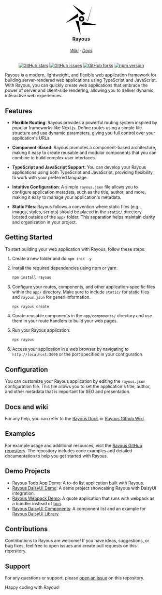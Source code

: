 <h3 align="center">
<img src="https://raw.githubusercontent.com/kevinJ045/guilib/main/assets/logo.png" width="100" />
<br/>
Rayous
<br/>
</h3>

<h6 align="center">
<a href="https://github.com/kevinJ045/guilib/wiki">Wiki</a>
 · 
<a  href="https://kevinj045.github.io/guilib/">Docs</a>
</h6>

<p  align="center">
<a href="https://github.com/kevinj045/guilib/stargazers">  <img src="https://img.shields.io/github/stars/kevinj045/guilib?style=for-the-badge&logo=starship&color=111111&logoColor=ffffff&labelColor=000000" alt="GitHub stars"/></a>
<a href="https://github.com/kevinj045/guilib/issues">
  <img src="https://img.shields.io/github/issues/kevinj045/guilib?style=for-the-badge&logo=gitbook&color=111111&logoColor=ffffff&labelColor=000000" alt="GitHub issues"/></a>
<a href="https://github.com/kevinj045/guilib">  <img src="https://img.shields.io/github/forks/kevinj045/guilib?style=for-the-badge&logo=git&color=111111&logoColor=ffffff&labelColor=000000" alt="GitHub forks"/></a>
<a href="https://www.npmjs.com/package/rayous">  <img src="https://img.shields.io/npm/v/rayous?style=for-the-badge&logo=npm&color=111111&logoColor=ffffff&labelColor=000000" alt="npm version" /></a>
</p>

Rayous is a modern, lightweight, and flexible web application framework for building server-rendered web applications using TypeScript and JavaScript. With Rayous, you can quickly create web applications that embrace the power of server and client-side rendering, allowing you to deliver dynamic, interactive web experiences.

## Features

- **Flexible Routing**: Rayous provides a powerful routing system inspired by popular frameworks like Next.js. Define routes using a simple file structure and use dynamic parameters, giving you full control over your application's URLs.

- **Component-Based**: Rayous promotes a component-based architecture, making it easy to create reusable and modular components that you can combine to build complex user interfaces.

- **TypeScript and JavaScript Support**: You can develop your Rayous applications using both TypeScript and JavaScript, providing flexibility to work with your preferred language.

- **Intuitive Configuration**: A simple `rayous.json` file allows you to configure application metadata, such as the title, author, and more, making it easy to manage your application's metadata.

- **Static Files**: Rayous follows a convention where static files (e.g., images, styles, scripts) should be placed in the `static/` directory located outside of the `app/` folder. This separation helps maintain clarity and organization in your project.

## Getting Started

To start building your web application with Rayous, follow these steps:

1. Create a new folder and do `npm init -y`

2. Install the required dependencies using npm or yarn:
	```bash
  	npm install rayous
	```

3.  Configure your routes, components, and other application-specific files within the `app/` directory. Make sure to include `static/` for static files and `rayous.json` for generl information.

	```bash
	npx rayous create
	```
    
4.  Create reusable components in the `app/components/` directory and use them in your route handlers to build your web pages.
    
5.  Run your Rayous application:
	```bash
	npx rayous
	```
    
6.  Access your application in a web browser by navigating to `http://localhost:3000` or the port specified in your configuration.
    

## Configuration

You can customize your Rayous application by editing the `rayous.json` configuration file. This file allows you to set the application's title, author, and other metadata that is important for SEO and presentation.

## Docs and wiki
For any help, you can refer to the [Rayous Docs](https://kevinj045.github.io/guilib/) or  [Rayous Github Wiki](https://github.com/kevinJ045/guilib/wiki).


## Examples

For example usage and additional resources, visit the [Rayous GitHub repository](https://github.com/kevinj045/guilib). The repository includes code examples and detailed documentation to help you get started with Rayous.

## Demo Projects

- [Rayous Todo App Demo](https://github.com/kevinJ045/rayous-todo-demo): A to-do list application built with Rayous.
- [Rayous DaisyUI Demo](https://github.com/kevinJ045/rayous-daisyui-demo): A demo project showcasing Rayous with DaisyUI integration.
- [Rayous Webpack Demo](https://github.com/kevinJ045/rayous-webpack-demo): A quote application that runs with webpack as a bundler instead of [bun](https://bun.sh).
- [Rayous DaisyUI Components](https://github.com/kevinJ045/rayous-daisyui-components): A component list and an example for [Rayous DaisyUI Library](https://github.com/kevinJ045/rayous-daisyui)

## Contributions

Contributions to Rayous are welcome! If you have ideas, suggestions, or bug fixes, feel free to open issues and create pull requests on this repository.

## Support

For any questions or support, please [open an issue](https://github.com/kevinj045/guilib/issues) on this repository.

Happy coding with Rayous!
